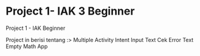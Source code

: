# Project 1- IAK 3 Beginner


Project 1 - IAK Beginner

Project in berisi tentang :>
Multiple Activity
Intent
Input Text
Cek Error Text Empty
Math App
